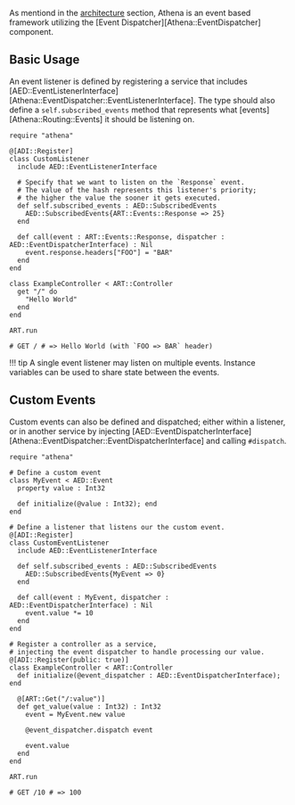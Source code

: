 As mentiond in the [architecture](./README.md) section, Athena is an event based framework utilizing the [Event Dispatcher][Athena::EventDispatcher] component.

## Basic Usage

An event listener is defined by registering a service that includes [AED::EventListenerInterface][Athena::EventDispatcher::EventListenerInterface].  The type should also define a `self.subscribed_events` method that represents what [events][Athena::Routing::Events] it should be listening on.

```crystal
require "athena"

@[ADI::Register]
class CustomListener
  include AED::EventListenerInterface

  # Specify that we want to listen on the `Response` event.
  # The value of the hash represents this listener's priority;
  # the higher the value the sooner it gets executed.
  def self.subscribed_events : AED::SubscribedEvents
    AED::SubscribedEvents{ART::Events::Response => 25}
  end

  def call(event : ART::Events::Response, dispatcher : AED::EventDispatcherInterface) : Nil
    event.response.headers["FOO"] = "BAR"
  end
end

class ExampleController < ART::Controller
  get "/" do
    "Hello World"
  end
end

ART.run

# GET / # => Hello World (with `FOO => BAR` header)
```

!!! tip
    A single event listener may listen on multiple events.  Instance variables can be used to share state between the events.

## Custom Events

Custom events can also be defined and dispatched; either within a listener, or in another service by injecting [AED::EventDispatcherInterface][Athena::EventDispatcher::EventDispatcherInterface] and calling `#dispatch`.

```crystal
require "athena"

# Define a custom event
class MyEvent < AED::Event
  property value : Int32
  
  def initialize(@value : Int32); end
end

# Define a listener that listens our the custom event.
@[ADI::Register]
class CustomEventListener
  include AED::EventListenerInterface

  def self.subscribed_events : AED::SubscribedEvents
    AED::SubscribedEvents{MyEvent => 0}
  end

  def call(event : MyEvent, dispatcher : AED::EventDispatcherInterface) : Nil
    event.value *= 10
  end
end

# Register a controller as a service,
# injecting the event dispatcher to handle processing our value.
@[ADI::Register(public: true)]
class ExampleController < ART::Controller
  def initialize(@event_dispatcher : AED::EventDispatcherInterface); end
  
  @[ART::Get("/:value")]
  def get_value(value : Int32) : Int32
    event = MyEvent.new value
    
    @event_dispatcher.dispatch event
    
    event.value
  end
end

ART.run

# GET /10 # => 100
```
